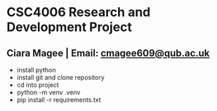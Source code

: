 # CSC4006 Research and Development Project
## Ciara Magee | Email: cmagee609@qub.ac.uk

- install python
- install git and clone repository
- cd into project
- python -m venv .venv
- pip install -r requirements.txt
